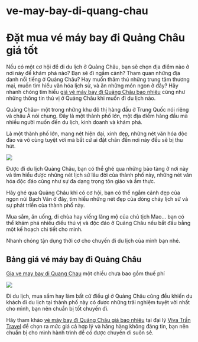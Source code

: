 # ve-may-bay-di-quang-chau
<h1>Đặt mua vé máy bay đi Quảng Châu giá tốt</h1>

Nếu có một cơ hội để đi du lịch ở Quảng Châu, bạn sẽ chọn địa điểm nào ở nơi này để khám phá nào? Bạn sẽ đi ngắm cảnh? Tham quan những địa danh nổi tiếng ở Quảng Châu? Hay muốn thăm thú những trung tâm thương mại, muốn tìm hiểu văn hóa lịch sử, và ăn những món ngon ở đây? Hãy nhanh chóng tìm hiểu <a href  = "http://vivatrantravel.vn/ve-may-bay-di-quang-chau.html">giá vé máy bay đi Quảng Châu bao nhiêu</a> cũng như những thông tin thú vị ở Quảng Châu khi muốn đi du lịch nào.

Quảng Châu– một trong những khu đô thị hàng đầu ở Trung Quốc nói riêng và châu Á nói chung. Đây là một thành phố lớn, một địa điểm hàng đầu mà nhiều người muốn đến du lịch, kinh doanh và khám phá.

Là một thành phố lớn, mang nét hiện đại, xinh đẹp, những nét văn hóa độc đáo và vô cùng tuyệt vời mà bất cứ ai đặt chân đến nơi này đều sẽ bị thu hút.

<img src = "https://vemaybayairchina.net/wp-content/uploads/2016/12/ve-may-bay-di-quang-chau-2.jpg" />

Được đi du lịch Quảng Châu, bạn có thể ghé qua những bảo tàng ở nơi này và tìm hiểu được những nét lịch sử lâu đời của thành phố này, những nét văn hóa độc đáo cũng như sự đa dạng trọng tôn giáo và ẩm thực.

Hãy ghé qua Quảng Châu khi có cơ hội, bạn có thể ngắm cảnh đẹp của ngọn núi Bạch Vân ở đây, tìm hiểu những nét đẹp của dòng chảy lịch sử và sự phát triển của thành phố này.

Mua sắm, ăn uống, đi chùa hay viếng lăng mộ của chủ tịch Mao… bạn có thể khám phá nhiều điều thú vị và độc đáo ở Quảng Châu nếu bắt đầu bằng một kế hoạch chi tiết cho mình.

Nhanh chóng tận dụng thời cơ cho chuyến đi du lịch của mình bạn nhé.

<h2>Bảng giá vé máy bay đi Quảng Châu</h2>

<a href  = "https://visaxuatnhapcanh.vn/ve-may-bay-di-quang-chau.html">Gia ve may bay di Quang Chau</a> một chiều chưa bao gồm thuế phí

<img src = "https://vemaybayairchina.net/wp-content/uploads/2016/12/du-lich-quang-chau.jpg" />

Đi du lịch, mua sắm hay làm bất cứ điều gì ở Quảng Châu cũng đều khiến du khách đi du lịch tại thành phố này có được những trải nghiệm tuyệt vời nhất cho mình, bạn nên chuẩn bị tốt chuyến đi.

Hãy tham khảo <a href  = "https://vivatrantravel.com/ve-quoc-te/ve-may-bay-di-quang-chau.html">vé máy bay đi Quảng Châu giá bao nhiêu</a> tại đại lý <a href  = "https://vivatrantravel.com/">Viva Trần Travel</a> để chọn ra mức giá cả hợp lý và hãng hàng không đáng tin, bạn nên chuẩn bị cho mình hành trình để có được chuyến đi suôn sẻ.


